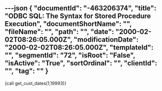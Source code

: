 ---json
{
  "documentId": "-463206374",
  "title": "ODBC SQL: The Syntax for Stored Procedure Execution",
  "documentShortName": "",
  "fileName": "",
  "path": "",
  "date": "2000-02-02T08:26:05.000Z",
  "modificationDate": "2000-02-02T08:26:05.000Z",
  "templateId": "",
  "segmentId": "72",
  "isRoot": "False",
  "isActive": "True",
  "sortOrdinal": "",
  "clientId": "",
  "tag": ""
}
---

{call get_cust_dates(1,19993)}
